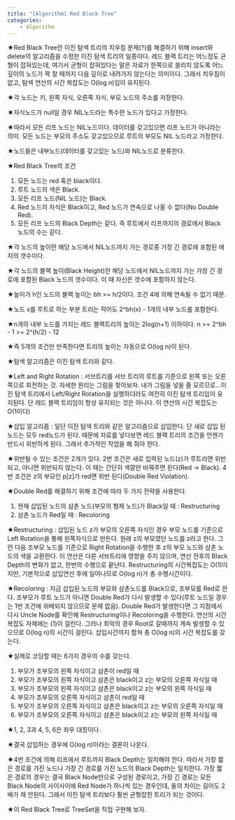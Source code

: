 ```yaml
---
title: "[Algorithm] Red Black Tree"
categories:
    - Algorithm
---
```

★Red Black Tree란 이진 탐색 트리의 치우침 문제(?)를 해결하기 위해 insert와 delete의 알고리즘을 수정한 이진 탐색 트리의 일종이다. 레드 블랙 트리는 어느정도 균형이 잡혀있는데, 여기서 균형이 잡혀있다는 말은 자료가 한쪽으로 쏠리지 않도록 어느 깊이의 노드가 꽉 찰 때까지 다음 깊이로 내려가지 않는다는 의미이다. 그래서 치우침이 없고, 탐색 연산의 시간 복잡도는 O(log n)임이 유지된다.

★각 노드는 키, 왼쪽 자식, 오른쪽 자식, 부모 노드의 주소를 저장한다.

★자식노드가 null일 경우 NIL노드라는 특수한 노드가 있다고 가정한다.

★따라서 모든 리프 노드는 NIL노드이다. 데이터를 갖고있으면 리프 노드가 아니라는 의미. 모든 노드는 부모의 주소도 갖고있으므로 루트의 부모도 NIL 노드라고 가정한다.

★노드들은 내부노드(데이터를 갖고있는 노드)와 NIL노드로 분류한다.

★Red Black Tree의 조건
1. 모든 노드는 red 혹은 black이다.
2. 루트 노드의 색은 Black.
3. 모든 리프 노드(NIL 노드)는 Black.
4. Red 노드의 자식은 Black이고, Red 노드가 연속으로 나올 수 없다(No Double Red).
5. 모든 리프 노드의 Black Depth는 같다. 즉 루트에서 리프까지의 경로에서 Black 노드의 수는 같다.

★각 노드의 높이란 해당 노드에서 NIL노드까지 가는 경로중 가장 긴 경로에 포함된 에지의 갯수이다.

★각 노드의 블랙 높이(Black Height)란 해당 노드에서 NIL노드까지 가는 가장 긴 경로에 포함된 Black 노드의 갯수이다. 이 때 자신은 갯수에 포함하지 않는다.

★높이가 h인 노드의 블랙 높이는 bh >= h/2이다. 조건 4에 의해 연속될 수 없기 때문.

★노드 x를 루트로 하는 부분 트리는 적어도 2^bh(x) - 1개의 내부 노드를 포함한다.

★n개의 내부 노드를 가지는 레드 블랙트리의 높이는 2log(n+1) 이하이다. n >= 2^bh - 1 >= 2^(h/2) - 12

★즉 5개의 조건만 만족한다면 트리의 높이는 자동으로 O(log n)이 된다.

★탐색 알고리즘은 이진 탐색 트리와 같다.

★Left and Right Rotation : 서브트리를 서브 트리의 루트를 기준으로 왼쪽 또는 오른쪽으로 회전하는 것. 자세한 원리는 그림을 찾아보자. 내가 그림을 넣을 줄 모르므로...이진 탐색 트리에서 Left/Right Rotation을 실행하더라도 여전히 이진 탐색 트리임이 유지된다. 단 레드 블랙 트리임이 항상 유지되는 것은 아니다. 이 연산의 시간 복잡도는 O(1이다)

★삽입 알고리즘 : 일단 이진 탐색 트리와 같은 알고리즘으로 삽입한다. 단 새로 삽입 된 노드는 모두 red노드가 된다. 때문에 자료를 넣다보면 레드 블랙 트리의 조건을 언젠가 반드시 위반하게 된다. 그래서 추가적인 작업을 해 줘야 한다.

★위반될 수 있는 조건은 2개가 있다. 2번 조건은 새로 입력된 노드(z)가 루트라면 위반되고, 아니면 위반되지 않는다. 이 때는 간단히 색깔만 바꿔주면 된다(Red -> Black). 4번 조건은 z의 부모인 p[z]가 red면 위반 된다(Double Red Violation).

★Double Red를 해결하기 위해 조건에 따라 두 가지 전략을 사용한다.
1. 현재 삽입된 노드의 삼촌 노드(부모의 형제 노드)가 Black일 때 : Restructuring
2. 삼촌 노드가 Red일 때 : Recoloring

★Restructuring : 삽입된 노드 z가 부모의 오른쪽 자식인 경우 부모 노드를 기준으로 Left Rotation을 통해 왼쪽자식으로 만든다. 원래 z의 부모였던 노드를 z라고 한다. 그런 다음 조부모 노드를 기준으로 Right Rotation을 수행한 후 z의 부모 노드와 삼촌 노드의 색을 교환한다. 이 연산은 다른 서브트리에 영향을 주지 않으며, 연산 전후의 Black Depth의 변화가 없고, 한번의 수행으로 끝난다. Restructuring의 시간복잡도는 O(1)이지만, 기본적으로 삽입연산 후에 일어나므로 O(log n)가 총 수행시간이다.

★Recoloring : 지금 삽입된 노드의 부모와 삼촌노드를 Black으로, 조부모를 Red로 한다. 조부모가 루트 노드가 아니면 Double Red가 다시 발생할 수 있다(루트 노드일 경우는 1번 조건에 위배되지 않으므로 문제 없음). Double Red가 발생한다면 그 지점에서 다시 Uncle Node를 확인해 Restructuring이나 Recoloring을 수행한다. 연산의 시간 복잡도 자체에는 (1)이 걸린다. 그러나 최악의 경우 Root로 갈때까지 계속 발생할 수 있으므로 O(log n)의 시간이 걸린다. 삽입시간까지 합쳐 총 O(log n)의 시간 복잡도를 갖는다.

★실제로 코딩할 때는 6가지 경우의 수를 갖는다.
1. 부모가 조부모의 왼쪽 자식이고 삼촌이 red일 때
2. 부모가 조부모의 왼쪽 자식이고 삼촌은 black이고 z는 부모의 오른쪽 자식일 때
3. 부모가 조부모의 왼쪽 자식이고 삼촌은 black이고 z는 부모의 왼쪽 자식일 때 
4. 부모가 조부모의 오른쪽 자식이고 삼촌이 red일 때
5. 부모가 조부모의 오른쪽 자식이고 삼촌은 black이고 z는 부모의 오른쪽 자식일 때
6. 부모가 조부모의 오른쪽 자식이고 삼촌은 black이고 z는 부모의 왼쪽 자식일 때

★1, 2, 3과 4, 5, 6은 좌우 대칭이다.

★결국 삽입하는 경우에 O(log n)이라는 결론이 나온다.

★4번 조건에 의해 리프에서 루트까지 Black Depth는 일치해야 한다. 따라서 가장 짧은 경로를 가진 노드나 가장 긴 경로를 가진 노드의 Black Depth는 일치한다. 가장 짧은 경로의 경우는 결국 Black Node만으로 구성된 경로이고, 가장 긴 경로는 모든 Black Node의 사이사이에 Red Node가 하나씩 있는 경우인데, 둘의 차이는 길어도 2배가 채 안된다. 그래서 이진 탐색 트리보다 훨씬 균형잡힌 트리가 되는 것이다.

★이 Red Black Tree로 TreeSet을 직접 구현해 보자.